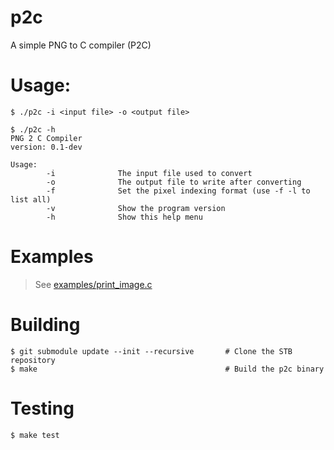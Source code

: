 # p2c
A simple PNG to C compiler (P2C)

# Usage:
```console
$ ./p2c -i <input file> -o <output file>
```

```
$ ./p2c -h
PNG 2 C Compiler
version: 0.1-dev

Usage:
        -i              The input file used to convert
        -o              The output file to write after converting
        -f              Set the pixel indexing format (use -f -l to list all)
        -v              Show the program version
        -h              Show this help menu

```

# Examples
> See [examples/print_image.c](https://github.com/D4yvid/p2c/tree/master/examples/print_image.c)

# Building
```
$ git submodule update --init --recursive       # Clone the STB repository
$ make                                          # Build the p2c binary
```

# Testing
```
$ make test
```
